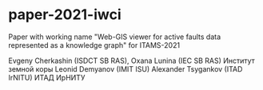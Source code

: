 # paper-2021-iwci
Paper with working name "Web-GIS viewer for active faults data represented as a knowledge graph" for ITAMS-2021

Evgeny Cherkashin (ISDCT SB RAS),
Oxana Lunina (IEC SB RAS) Институт земной коры
Leonid Demyanov (IMIT ISU)
Alexander Tsygankov (ITAD IrNITU) ИТАД ИрНИТУ
